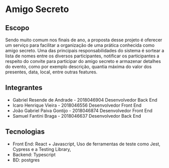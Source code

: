 # Amigo Secreto

## Escopo
Sendo muito comum nos finais de ano, a proposta desse projeto é oferecer um serviço para facilitar a organização de 
uma prática conhecida como amigo secreto. Uma das principais responsabilidades do sistema é sortear a lista de nomes entre os diversos participantes,
notificar os participantes a respeito do convite para participar do amigo secreto e armazenar detalhes do evento, como por exemplo descrição, quantia máxima
do valor dos presentes, data, local, entre outras features.

## Integrantes
- Gabriel Resende de Andrade - 2018046904 Desenvolvedor Back End
- Icaro Henrique Vieira - 2018046556 Desenvolvedor Front End
- João Gabriel Paiva Gontijo - 2018046874 Desenvolvedor Front End
- Samuel Fantini Braga - 2018046637 Desenvolvedor Back End

## Tecnologias
- Front End: React + Javascript, Uso de ferramentas de teste como Jest, Cypress e a Testing Library,
- Backend: Typescript
- BD: postgres
